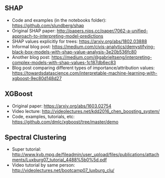 ## SHAP
* Code and examples (in the notebooks folder): https://github.com/slundberg/shap
* Original SHAP paper: http://papers.nips.cc/paper/7062-a-unified-approach-to-interpreting-model-predictions
* SHAP values explicitly for trees: https://arxiv.org/abs/1802.03888
* Informal blog post: https://medium.com/civis-analytics/demystifying-black-box-models-with-shap-value-analysis-3e20b536fc80
* Another blog post: https://medium.com/@gabrieltseng/interpreting-complex-models-with-shap-values-1c187db6ec83
* Blog post comparing different types of importance/attribution values: https://towardsdatascience.com/interpretable-machine-learning-with-xgboost-9ec80d148d27

## XGBoost
* Original paper: https://arxiv.org/abs/1603.02754
* Video lecture: http://videolectures.net/kdd2016_chen_boosting_system/
* Code, examples, tutorials, etc:  https://github.com/dmlc/xgboost/tree/master/demo 

## Spectral Clustering
* Super tutorial: http://www.kyb.mpg.de/fileadmin/user_upload/files/publications/attachments/Luxburg07_tutorial_4488%5b0%5d.pdf
* Video tutorial by same person: http://videolectures.net/bootcamp07_luxburg_clu/

